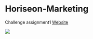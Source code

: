 # Horiseon-Marketing
Challenge assignment1
[Website](https://alphacenturai001.github.io/Horiseon-Marketing/)

![](alphacenturai001.github.io_Horiseon-Marketing_.png)
